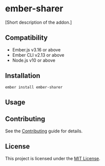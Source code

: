ember-sharer
==============================================================================

[Short description of the addon.]


Compatibility
------------------------------------------------------------------------------

* Ember.js v3.16 or above
* Ember CLI v2.13 or above
* Node.js v10 or above


Installation
------------------------------------------------------------------------------

```
ember install ember-sharer
```


Usage
------------------------------------------------------------------------------




Contributing
------------------------------------------------------------------------------

See the [Contributing](CONTRIBUTING.md) guide for details.


License
------------------------------------------------------------------------------

This project is licensed under the [MIT License](LICENSE.md).

